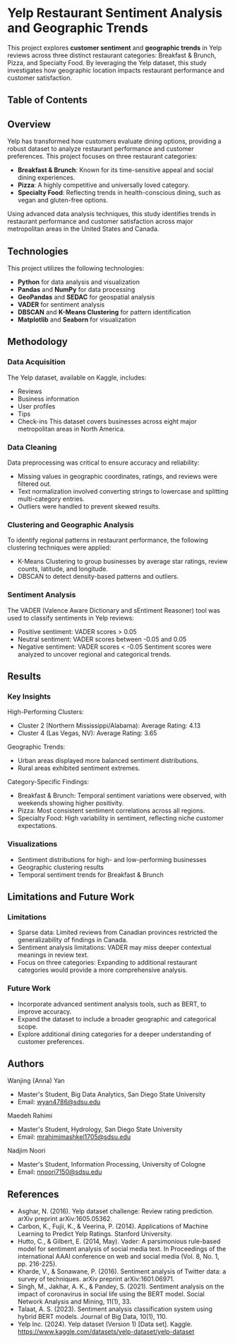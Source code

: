# Yelp Restaurant Sentiment Analysis and Geographic Trends
This project explores **customer sentiment** and **geographic trends** in Yelp reviews across three distinct restaurant categories: Breakfast & Brunch, Pizza, and Specialty Food. By leveraging the Yelp dataset, this study investigates how geographic location impacts restaurant performance and customer satisfaction.

## Table of Contents
## Overview
Yelp has transformed how customers evaluate dining options, providing a robust dataset to analyze restaurant performance and customer preferences. This project focuses on three restaurant categories:

- **Breakfast & Brunch**: Known for its time-sensitive appeal and social dining experiences.
- **Pizza**: A highly competitive and universally loved category.
- **Specialty Food**: Reflecting trends in health-conscious dining, such as vegan and gluten-free options.
  
Using advanced data analysis techniques, this study identifies trends in restaurant performance and customer satisfaction across major metropolitan areas in the United States and Canada.

## Technologies
This project utilizes the following technologies:

- **Python** for data analysis and visualization
- **Pandas** and **NumPy** for data processing
- **GeoPandas** and **SEDAC** for geospatial analysis
- **VADER** for sentiment analysis
- **DBSCAN** and **K-Means Clustering** for pattern identification
- **Matplotlib** and **Seaborn** for visualization

## Methodology
### Data Acquisition
The Yelp dataset, available on Kaggle, includes:
- Reviews
- Business information
- User profiles
- Tips
- Check-ins
This dataset covers businesses across eight major metropolitan areas in North America.

### Data Cleaning
Data preprocessing was critical to ensure accuracy and reliability:
- Missing values in geographic coordinates, ratings, and reviews were filtered out.
- Text normalization involved converting strings to lowercase and splitting multi-category entries.
- Outliers were handled to prevent skewed results.

### Clustering and Geographic Analysis
To identify regional patterns in restaurant performance, the following clustering techniques were applied:

- K-Means Clustering to group businesses by average star ratings, review counts, latitude, and longitude.
- DBSCAN to detect density-based patterns and outliers.

### Sentiment Analysis
The VADER (Valence Aware Dictionary and sEntiment Reasoner) tool was used to classify sentiments in Yelp reviews:

- Positive sentiment: VADER scores > 0.05
- Neutral sentiment: VADER scores between -0.05 and 0.05
- Negative sentiment: VADER scores < -0.05
Sentiment scores were analyzed to uncover regional and categorical trends.

## Results
### Key Insights
High-Performing Clusters:
- Cluster 2 (Northern Mississippi/Alabama): Average Rating: 4.13
- Cluster 4 (Las Vegas, NV): Average Rating: 3.65
  
Geographic Trends:
- Urban areas displayed more balanced sentiment distributions.
- Rural areas exhibited sentiment extremes.

Category-Specific Findings:
- Breakfast & Brunch: Temporal sentiment variations were observed, with weekends showing higher positivity.
- Pizza: Most consistent sentiment correlations across all regions.
- Specialty Food: High variability in sentiment, reflecting niche customer expectations.

### Visualizations
- Sentiment distributions for high- and low-performing businesses
- Geographic clustering results
- Temporal sentiment trends for Breakfast & Brunch

## Limitations and Future Work
### Limitations
- Sparse data: Limited reviews from Canadian provinces restricted the generalizability of findings in Canada.
- Sentiment analysis limitations: VADER may miss deeper contextual meanings in review text.
- Focus on three categories: Expanding to additional restaurant categories would provide a more comprehensive analysis.

### Future Work
- Incorporate advanced sentiment analysis tools, such as BERT, to improve accuracy.
- Expand the dataset to include a broader geographic and categorical scope.
- Explore additional dining categories for a deeper understanding of customer preferences.

## Authors
Wanjing (Anna) Yan
- Master's Student, Big Data Analytics, San Diego State University
- Email: wyan4786@sdsu.edu

Maedeh Rahimi
- Master's Student, Hydrology, San Diego State University
- Email: mrahimimashkel1705@sdsu.edu

Nadjim Noori
- Master's Student, Information Processing, University of Cologne
- Email: nnoori7150@sdsu.edu
  
## References
- Asghar, N. (2016). Yelp dataset challenge: Review rating prediction. arXiv preprint arXiv:1605.05362.
- Carbon, K., Fujii, K., & Veerina, P. (2014). Applications of Machine Learning to Predict Yelp Ratings. Stanford University.
- Hutto, C., & Gilbert, E. (2014, May). Vader: A parsimonious rule-based model for sentiment analysis of social media text. In Proceedings of the international AAAI conference on web and social media (Vol. 8, No. 1, pp. 216-225).
- Kharde, V., & Sonawane, P. (2016). Sentiment analysis of Twitter data: a survey of techniques. arXiv preprint arXiv:1601.06971.
- Singh, M., Jakhar, A. K., & Pandey, S. (2021). Sentiment analysis on the impact of coronavirus in social life using the BERT model. Social Network Analysis and Mining, 11(1), 33.
- Talaat, A. S. (2023). Sentiment analysis classification system using hybrid BERT models. Journal of Big Data, 10(1), 110.
- Yelp Inc. (2024). Yelp dataset (Version 1) [Data set]. Kaggle. https://www.kaggle.com/datasets/yelp-dataset/yelp-dataset

